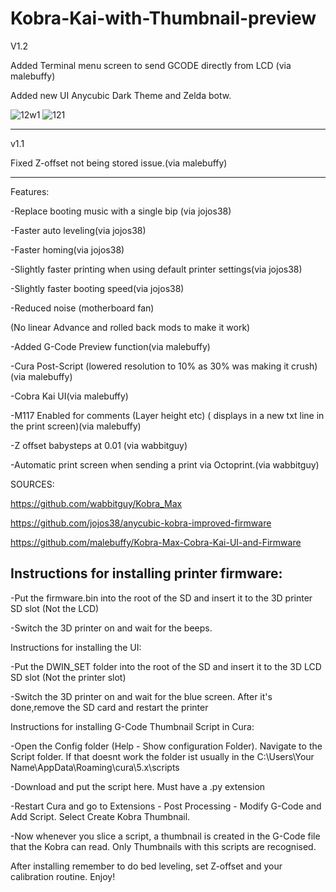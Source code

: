 # Kobra-Kai-with-Thumbnail-preview

V1.2

Added Terminal menu screen to send GCODE directly from LCD (via malebuffy)

Added new UI Anycubic Dark Theme and Zelda botw.

![12w1](https://user-images.githubusercontent.com/116078892/229496903-855c0a31-1407-4904-86cf-3849d1e95249.jpg)      ![121](https://user-images.githubusercontent.com/116078892/229496925-5289a7b3-b8c4-4bb4-bf88-82c9ae8b0a4f.jpg)


************************************************************************

v1.1


Fixed Z-offset not being stored issue.(via malebuffy)

*************************************************************************
Features:


-Replace booting music with a single bip (via jojos38)

-Faster auto leveling(via jojos38)

-Faster homing(via jojos38)

-Slightly faster printing when using default printer settings(via jojos38)

-Slightly faster booting speed(via jojos38)

-Reduced noise (motherboard fan)

(No linear Advance and rolled back mods to make it work)

-Added G-Code Preview function(via malebuffy)

-Cura Post-Script (lowered resolution to 10% as 30% was making it crush)(via malebuffy)

-Cobra Kai UI(via malebuffy)

-M117 Enabled for comments (Layer height etc) ( displays in a new txt line in the print screen)(via malebuffy)

-Z offset babysteps at 0.01 (via wabbitguy)

-Automatic print screen when sending a print via Octoprint.(via wabbitguy)

SOURCES:

https://github.com/wabbitguy/Kobra_Max

https://github.com/jojos38/anycubic-kobra-improved-firmware

https://github.com/malebuffy/Kobra-Max-Cobra-Kai-UI-and-Firmware

<h2>Instructions for installing printer firmware:</h2>

-Put the firmware.bin into the root of the SD and insert it to the 3D printer SD slot (Not the LCD)

-Switch the 3D printer on and wait for the beeps.

Instructions for installing the UI:

-Put the DWIN_SET folder into the root of the SD and insert it to the 3D LCD SD slot (Not the printer slot)

-Switch the 3D printer on and wait for the blue screen. After it's done,remove the SD card and restart the printer

Instructions for installing G-Code Thumbnail Script in Cura:

-Open the Config folder (Help - Show configuration Folder). Navigate to the Script folder. If that doesnt work the folder ist usually in the C:\Users\Your Name\AppData\Roaming\cura\5.x\scripts

-Download and put the script here. Must have a .py extension

-Restart Cura and go to Extensions - Post Processing - Modify G-Code and Add Script. Select Create Kobra Thumbnail.

-Now whenever you slice a script, a thumbnail is created in the G-Code file that the Kobra can read. Only Thumbnails with this scripts are recognised.

After installing remember to do bed leveling, set Z-offset and your calibration routine. Enjoy!

